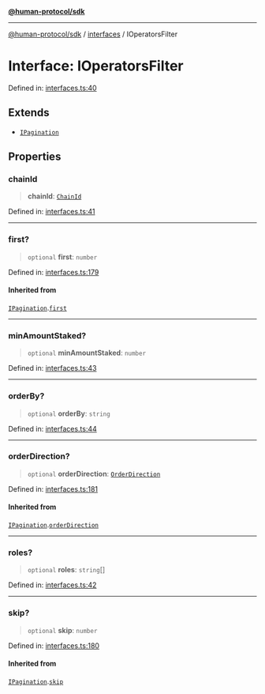 [**@human-protocol/sdk**](../../README.md)

***

[@human-protocol/sdk](../../modules.md) / [interfaces](../README.md) / IOperatorsFilter

# Interface: IOperatorsFilter

Defined in: [interfaces.ts:40](https://github.com/humanprotocol/human-protocol/blob/379b646116ffe55830ec173c1cf6576fc209b99f/packages/sdk/typescript/human-protocol-sdk/src/interfaces.ts#L40)

## Extends

- [`IPagination`](IPagination.md)

## Properties

### chainId

> **chainId**: [`ChainId`](../../enums/enumerations/ChainId.md)

Defined in: [interfaces.ts:41](https://github.com/humanprotocol/human-protocol/blob/379b646116ffe55830ec173c1cf6576fc209b99f/packages/sdk/typescript/human-protocol-sdk/src/interfaces.ts#L41)

***

### first?

> `optional` **first**: `number`

Defined in: [interfaces.ts:179](https://github.com/humanprotocol/human-protocol/blob/379b646116ffe55830ec173c1cf6576fc209b99f/packages/sdk/typescript/human-protocol-sdk/src/interfaces.ts#L179)

#### Inherited from

[`IPagination`](IPagination.md).[`first`](IPagination.md#first)

***

### minAmountStaked?

> `optional` **minAmountStaked**: `number`

Defined in: [interfaces.ts:43](https://github.com/humanprotocol/human-protocol/blob/379b646116ffe55830ec173c1cf6576fc209b99f/packages/sdk/typescript/human-protocol-sdk/src/interfaces.ts#L43)

***

### orderBy?

> `optional` **orderBy**: `string`

Defined in: [interfaces.ts:44](https://github.com/humanprotocol/human-protocol/blob/379b646116ffe55830ec173c1cf6576fc209b99f/packages/sdk/typescript/human-protocol-sdk/src/interfaces.ts#L44)

***

### orderDirection?

> `optional` **orderDirection**: [`OrderDirection`](../../enums/enumerations/OrderDirection.md)

Defined in: [interfaces.ts:181](https://github.com/humanprotocol/human-protocol/blob/379b646116ffe55830ec173c1cf6576fc209b99f/packages/sdk/typescript/human-protocol-sdk/src/interfaces.ts#L181)

#### Inherited from

[`IPagination`](IPagination.md).[`orderDirection`](IPagination.md#orderdirection)

***

### roles?

> `optional` **roles**: `string`[]

Defined in: [interfaces.ts:42](https://github.com/humanprotocol/human-protocol/blob/379b646116ffe55830ec173c1cf6576fc209b99f/packages/sdk/typescript/human-protocol-sdk/src/interfaces.ts#L42)

***

### skip?

> `optional` **skip**: `number`

Defined in: [interfaces.ts:180](https://github.com/humanprotocol/human-protocol/blob/379b646116ffe55830ec173c1cf6576fc209b99f/packages/sdk/typescript/human-protocol-sdk/src/interfaces.ts#L180)

#### Inherited from

[`IPagination`](IPagination.md).[`skip`](IPagination.md#skip)
